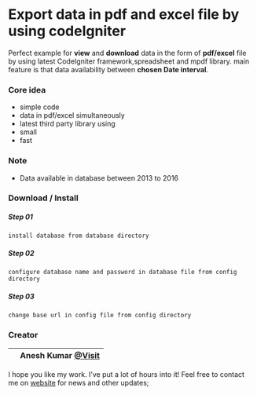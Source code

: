 # Export data in pdf and excel file by using codeIgniter

Perfect example for **view** and **download** data in the form of **pdf/excel** file by using latest CodeIgniter framework,spreadsheet and mpdf library.
main feature is that data availability between **chosen Date interval**.

### Core idea

- simple code
- data in pdf/excel simultaneously
- latest third party library using
- small
- fast

### Note

- Data available in database between 2013 to 2016

### Download / Install

##### Step 01

```
install database from database directory
```

##### Step 02

```
configure database name and password in database file from config directory
```

##### Step 03

```
change base url in config file from config directory
```

### Creator

|     | Anesh Kumar [@Visit](https://www.elexsolution.com/) |
| --- | --------------------------------------------------- |


I hope you like my work. I’ve put a lot of hours into it! Feel free to contact me on [website](https://www.elexsolution.com) for news and other updates;
